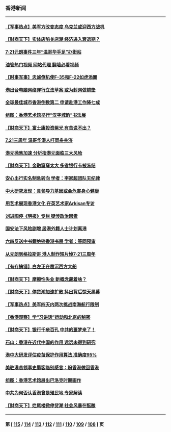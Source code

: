 ### 香港新闻
---
#### [【军事热点】美军方改变态度 乌克兰或迎西方战机](../../pages/ncid1349362/n13789431.md?07270445) 
#### [【财商天下】实体店陷关店潮 经济进入衰退期？](../../pages/ncid1349362/n13788865.md?07270445) 
#### [7‧21元朗事件三年“温哥华手足”办街站](../../pages/ncid1349362/n13788190.md?07270445) 
#### [油管热门视频 网站代理 翻墙必看视频](http://209.222.30.114:81/youtube.html?07270445)
#### [【时事军事】忠诚僚机使F-35和F-22如虎添翼](../../pages/ncid1349362/n13788133.md?07270445) 
#### [港出台电脑网络罪行立法草案 或为封网做铺垫](../../pages/ncid1349362/n13787970.md?07270445) 
#### [全球最佳城市香港倒数第二 申请赴港工作降七成](../../pages/ncid1349362/n13787853.md?07270445) 
#### [组图：香港艺术馆举行“汉字城韵”书法展](../../pages/ncid1349362/n13787595.md?07270445) 
#### [【财商天下】富士康投资紫光 有苦说不出？](../../pages/ncid1349362/n13787339.md?07270445) 
#### [7.21三周年 温哥华港人吁同舟共济](../../pages/ncid1349362/n13787302.md?07270445) 
#### [港元抛售加速 分析指港元面临三大风险](../../pages/ncid1349362/n13786601.md?07270445) 
#### [【财商天下】金融窟窿太大 多省银行卡被冻结](../../pages/ncid1349362/n13786403.md?07270445) 
#### [安心出行实名制急转向 学者：李家超团队无纪律](../../pages/ncid1349362/n13786390.md?07270445) 
#### [中大研究发现：具领导力基因或会危害身心健康](../../pages/ncid1349362/n13786385.md?07270445) 
#### [用艺术展现香港文化 在英艺术家Arkisan专访](../../pages/ncid1349362/n13786379.md?07270445) 
#### [刘进图停《明报》专栏 疑涉政治因素](../../pages/ncid1349362/n13786373.md?07270445) 
#### [国安法下风险剧增 居港外籍人士计划离港](../../pages/ncid1349362/n13786365.md?07270445) 
#### [六四反送中书籍绝迹香港书展 学者：等同预审](../../pages/ncid1349362/n13786357.md?07270445) 
#### [从元朗到格拉斯哥 港人制作短片悼7‧21三周年](../../pages/ncid1349362/n13786352.md?07270445) 
#### [【有冇搞错】白左正在凿沉西方大船](../../pages/ncid1349362/n13785967.md?07270445) 
#### [【财商天下】摩擦性失业 新概念藏着啥？](../../pages/ncid1349362/n13785485.md?07270445) 
#### [【财商天下】停贷潮加速扩散 抖出背后惊天黑幕](../../pages/ncid1349362/n13784797.md?07270445) 
#### [【军事热点】美军四天内两次挑战南海航行限制](../../pages/ncid1349362/n13784374.md?07270445) 
#### [【香港观察】学“习讲话”运动和北京的秘密](../../pages/ncid1349362/n13784237.md?07270445) 
#### [【财商天下】银行千疮百孔 中共的噩梦来了！](../../pages/ncid1349362/n13784049.md?07270445) 
#### [石山：香港在近代中国的作用 远远未得到研究](../../pages/ncid1349362/n13783345.md?07270445) 
#### [港中大研发评估疫苗保护作用算法 准确度95%](../../pages/ncid1349362/n13782688.md?07270445) 
#### [美驻港总领事史墨客临别感言：盼香港做回香港](../../pages/ncid1349362/n13782585.md?07270445) 
#### [组图：香港艺术馆展出巴洛克时期画作](../../pages/ncid1349362/n13782135.md?07270445) 
#### [中共为何否认香港曾是殖民地 专家解读](../../pages/ncid1349362/n13781804.md?07270445) 
#### [【财商天下】烂尾楼掀停贷潮 社会风暴在酝酿](../../pages/ncid1349362/n13781801.md?07270445) 

---
#### 第 [ [115](./115.md?07270445) / [114](./114.md?07270445) / [113](./113.md?07270445) / [112](./112.md?07270445) / [111](./111.md?07270445) / [110](./110.md?07270445) / [109](./109.md?07270445) / [108](./108.md?07270445) ] 页
